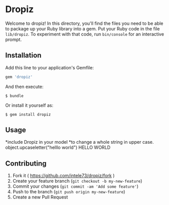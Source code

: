 # Dropiz

Welcome to dropiz! In this directory, you'll find the files you need to be able to package up your Ruby library into a gem. Put your Ruby code in the file `lib/dropiz`. To experiment with that code, run `bin/console` for an interactive prompt.



## Installation

Add this line to your application's Gemfile:

```ruby
gem 'dropiz'
```

And then execute:

    $ bundle

Or install it yourself as:

    $ gem install dropiz

## Usage
 *include Dropiz in your model
 *to change a whole string in upper case.
 object.upcaseletter("helllo world")
 HELLO WORLD

## Contributing

1. Fork it ( https://github.com/intele73/dropiz/fork )
2. Create your feature branch (`git checkout -b my-new-feature`)
3. Commit your changes (`git commit -am 'Add some feature'`)
4. Push to the branch (`git push origin my-new-feature`)
5. Create a new Pull Request
